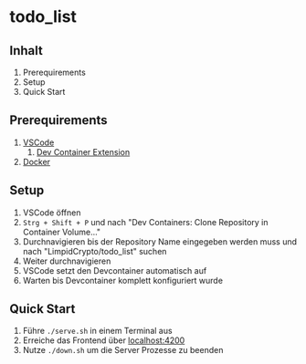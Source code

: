 # todo_list

## Inhalt

1. Prerequirements
2. Setup
3. Quick Start

## Prerequirements

1. [VSCode](https://visualstudio.microsoft.com/de/free-developer-offers/)
    1. [Dev Container Extension](https://marketplace.visualstudio.com/items?itemName=ms-vscode-remote.remote-containers)
2. [Docker](https://www.docker.com/products/docker-desktop/)

## Setup

1. VSCode öffnen
2. `Strg + Shift + P` und nach "Dev Containers: Clone Repository in Container Volume..."
3. Durchnavigieren bis der Repository Name eingegeben werden muss und nach "LimpidCrypto/todo_list" suchen
4. Weiter durchnavigieren
5. VSCode setzt den Devcontainer automatisch auf
6. Warten bis Devcontainer komplett konfiguriert wurde

## Quick Start
1. Führe `./serve.sh` in einem Terminal aus
2. Erreiche das Frontend über [localhost:4200](http://localhost:4200)
3. Nutze `./down.sh` um die Server Prozesse zu beenden
